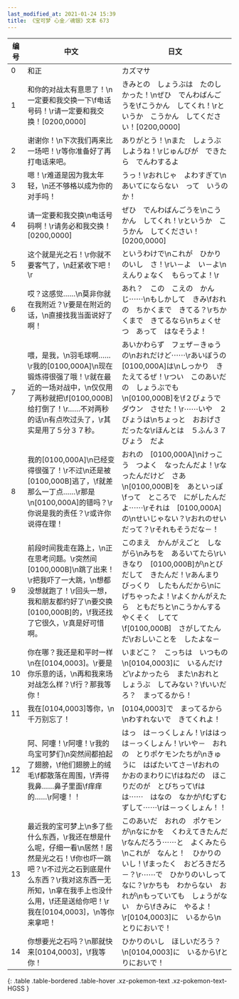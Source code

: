 ```yaml
---
last_modified_at: 2021-01-24 15:39
title: 《宝可梦 心金／魂银》文本 673
---
```

| 编号 | 中文 | 日文 |
| ---- | ---- | ---- |
| 0 | 和正 | カズマサ |
| 1 | 和你的对战太有意思了！\n一定要和我交换一下\f电话号码！\r请一定要和我交换！[0200,0000] | きみとの　しょうぶは　たのしかった！\nぜひ　でんわばんごうを\fこうかん　してくれ！\rというか　こうかん　してください！[0200,0000] |
| 2 | 谢谢你！\n下次我们再来比一场吧！\r等你准备好了再打电话来吧。 | ありがとう！\nまた　しょうぶ　しようね！\rじゅんびが　できたら　でんわするよ |
| 3 | 嗯！\r难道是因为我太年轻，\n还不够格以成为你的对手吗！ | うっ！\rおれじゃ　よわすぎて\nあいてにならない　って　いうのか！ |
| 4 | 请一定要和我交换\n电话号码啊！\r请务必和我交换！[0200,0000] | ぜひ　でんわばんごうを\nこうかん　してくれ！\rというか　こうかん　してください！[0200,0000] |
| 5 | 这个就是光之石！\r你就不要客气了，\n赶紧收下吧！\r | というわけで\nこれが　ひかりのいし　さ！\rい－よ　い－よ\nえんりょなく　もらってよ！\r |
| 6 | 哎？这感觉……\n莫非你就在我附近？\r要是在附近的话，\n直接找我当面说好了啊！ | あれ？　この　こえの　かんじ⋯⋯\nもしかして　きみ\fおれの　ちかくまで　きてる？\rちかくまで　きてるなら\nちょくせつ　あって　はなそうよ！ |
| 7 | 喂，是我，\n羽毛球啊……\r我的[0100,000A]\n现在锻炼得很强了哦！\r就在最近的一场对战中，\n仅仅用了两秒就把\f[0100,000B]给打倒了！\r……不对两秒的话\n有点吹过头了，\r其实是用了５分３７秒。 | あいかわらず　フェザ－きゅうの\nおれだけど⋯⋯\rあいぼうの　[0100,000A]は\nしっかり　きたえてるぜ！\rつい　このあいだの　しょうぶでも\n[0100,000B]を\f２びょうで　ダウン　させた！\r⋯⋯いや　２びょうは\nちょっと　おおげさ　だったな\rほんとは　５ふん３７びょう　だよ |
| 8 | 我的[0100,000A]\n已经变得很强了！\r不过\n还是被[0100,000B]逃了，\f就差那么一丁点……\r那是\n[0100,000A]的错吗？\r你说是我的责任？\r或许你说得在理！ | おれの　[0100,000A]\nけっこう　つよく　なったんだよ！\rなったんだけど　さあ\n[0100,000B]を　あといっぽ\fって　ところで　にがしたんだよ⋯⋯\rそれは　[0100,000A]の\nせいじゃない？\rおれのせい　だって？\rそれもそうだな－！ |
| 9 | 前段时间我走在路上，\n正在思考问题。\r突然间[0100,000B]\n跳了出来！\r把我吓了一大跳，\n想都没想就跑了！\r回头一想，我和朋友都约好了\n要交换[0100,000B]的，\f我还找了它很久，\r真是好可惜啊。 | このまえ　かんがえごと　しながら\nみちを　あるいてたら\rいきなり　[0100,000B]が\nとびだして　きたんだ！\rあんまり　びっくり　したもんだから\nにげちゃったよ！\rよくかんがえたら　ともだちと\nこうかんする　やくそく　してて\f[0100,000B]　さがしてたんだ\rおしいことを　したよな－ |
| 10 | 你在哪？我还是和平时一样\n在[0104,0003]。\r要是你乐意的话，\n再和我来场对战怎么样？\f行？那我等你！ | いまどこ？　こっちは　いつもの\n[0104,0003]に　いるんだけど\rよかったら　また\nおれと　しょうぶ　してみない？\fいいだろ？　まってるから！ |
| 11 | 我在[0104,0003]等你，\n千万别忘了！ | [0104,0003]で　まってるから\nわすれないで　きてくれよ！ |
| 12 | 阿、阿嚏！\r阿嚏！\r我的鸟宝可梦们\n突然间都拍起了翅膀，\f他们翅膀上的绒毛\f都散落在周围，\f弄得我鼻……鼻子里面\f痒痒的……\r阿嚏！！ | はっ　は－っくしょん！\rははっ　は－っくしょん！\rいや－　おれの　とりポケモンたちが\nきゅうに　はばたいてさ－\fおれの　かおのまわりに\fはねだの　ほこりだのが　とびちって\fは　は⋯⋯　はなの　なかが\fむずむずして⋯⋯\rは－っくしょん！！ |
| 13 | 最近我的宝可梦上\n多了些什么东西，\r我还在想是什么呢，仔细一看\n居然！居然是光之石！\f你也吓一跳吧？\r不过光之石到底是什么东西？\r我对这东西一无所知，\n拿在我手上也没什么用，\f还是送给你吧！\r我在[0104,0003]，\n等你来拿吧！ | このあいだ　おれの　ポケモンが\nなにかを　くわえてきたんだ\rなんだろう⋯⋯と　よくみたら\nこれが　なんと！　ひかりのいし！\fまったく　おどろきだろ－？\r⋯⋯で　ひかりのいしって　なに？\rかちも　わからない　おれが\nもっていても　しょうがない　から\fきみに　やるよ！\r[0104,0003]に　いるから\nとりにおいで！ |
| 14 | 你想要光之石吗？\n那就快来[0104,0003]，\f我等你！ | ひかりのいし　ほしいだろう？\n[0104,0003]に　いるから\fとりにおいで！ |
{: .table .table-bordered .table-hover .xz-pokemon-text .xz-pokemon-text-HGSS }